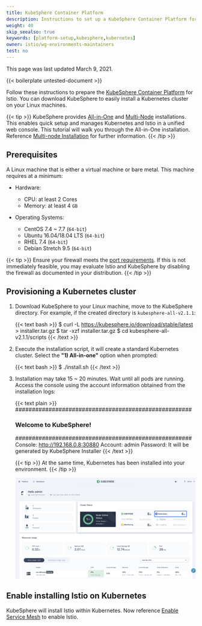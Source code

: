 ```yaml
---
title: KubeSphere Container Platform
description: Instructions to set up a KubeSphere Container Platform for Istio.
weight: 40
skip_seealso: true
keywords: [platform-setup,kubesphere,kubernetes]
owner: istio/wg-environments-maintainers
test: no
---
```

<!-- markdownlint-disable-file MD007 MD026 -->

This page was last updated March 9, 2021.

{{< boilerplate untested-document >}}

Follow these instructions to prepare the [KubeSphere Container Platform](https://github.com/kubesphere/kubesphere) for Istio. You can download KubeSphere to easily install a Kubernetes cluster on your Linux machines.

{{< tip >}}
KubeSphere provides [All-in-One](https://kubesphere.io/docs/installation/all-in-one/) and [Multi-Node](https://kubesphere.io/docs/installation/multi-node/) installations. This enables quick setup and manages Kubernetes and Istio in a unified web console. This tutorial will walk you through the All-in-One installation. Reference [Multi-node Installation](https://kubesphere.io/docs/installation/multi-node/) for further information.
{{< /tip >}}

## Prerequisites

A Linux machine that is either a virtual machine or bare metal. This machine requires at a minimum:

- Hardware:

    - CPU: at least 2 Cores
    - Memory: at least 4 `GB`

- Operating Systems:

    - CentOS 7.4 ~ 7.7 (`64-bit`)
    - Ubuntu 16.04/18.04 LTS (`64-bit`)
    - RHEL 7.4 (`64-bit`)
    - Debian Stretch 9.5 (`64-bit`)

{{< tip >}}
Ensure your firewall meets the [port requirements](https://kubesphere.io/docs/installation/port-firewall/). If this is not immediately feasible, you may evaluate Istio and KubeSphere by disabling the firewall as documented in your distribution.
{{< /tip >}}

## Provisioning a Kubernetes cluster

1. Download KubeSphere to your Linux machine, move to the KubeSphere directory. For example, if the created directory is `kubesphere-all-v2.1.1`:

    {{< text bash >}}
    $ curl -L https://kubesphere.io/download/stable/latest > installer.tar.gz
    $ tar -xzf installer.tar.gz
    $ cd kubesphere-all-v2.1.1/scripts
    {{< /text >}}

1. Execute the installation script, it will create a standard Kubernetes cluster. Select the **"1) All-in-one"** option when prompted:

    {{< text bash >}}
    $ ./install.sh
    {{< /text >}}

1. Installation may take 15 ~ 20 minutes. Wait until all pods are running. Access the console using the account information obtained from the installation logs:

    {{< text plain >}}
    #####################################################
    ###              Welcome to KubeSphere!           ###
    #####################################################
    Console: http://192.168.0.8:30880
    Account: admin
    Password: It will be generated by KubeSphere Installer
    {{< /text >}}

    {{< tip >}}
    At the same time, Kubernetes has been installed into your environment.
    {{< /tip >}}

    ![KubeSphere Console](images/kubesphere-console.png)

## Enable installing Istio on Kubernetes

KubeSphere will install Istio within Kubernetes. Now reference [Enable Service Mesh](https://kubesphere.io/docs/pluggable-components/service-mesh/) to enable Istio.

